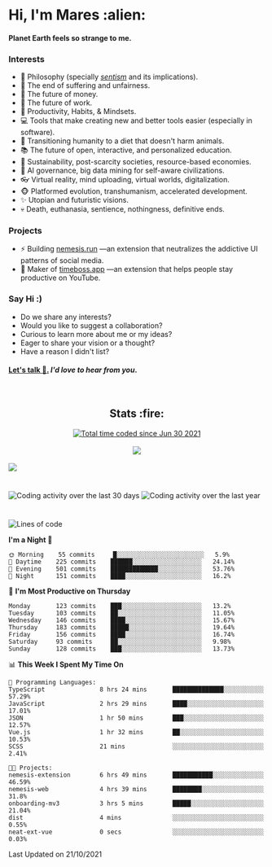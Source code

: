 <h1>Hi, I'm Mares :alien:</h1>

#### Planet Earth feels so strange to me.

### **Interests**

- 🌊 Philosophy (specially [_sentism_][sentismmedium] and its implications).
- 🎯 The end of suffering and unfairness.
- 💸 The future of money.
- 💼 The future of work.
- 🧠 Productivity, Habits, & Mindsets.
- 💻 Tools that make creating new and better tools easier (especially in software).
- 🥗 Transitioning humanity to a diet that doesn't harm animals.
- 📚 The future of open, interactive, and personalized education.
- 🌱 Sustainability, post-scarcity societies, resource-based economies.
- 🤖 AI governance, big data mining for self-aware civilizations.
- 👓 Virtual reality, mind uploading, virtual worlds, digitalization.
- 🐵 Platformed evolution, transhumanism, accelerated development.
- ✨ Utopian and futuristic visions.
- 💀 Death, euthanasia, sentience, nothingness, definitive ends.


### **Projects**

- ⚡ Building [nemesis.run](https://nemesis.run) —an extension that neutralizes the addictive UI patterns of social media.
- 💎 Maker of [timeboss.app](https://timeboss.app) —an extension that helps people stay productive on YouTube.


### **Say Hi :)**

- Do we share any interests?
- Would you like to suggest a collaboration?
- Curious to learn more about me or my ideas?
- Eager to share your vision or a thought?
- Have a reason I didn't list?

#### [Let's talk :wave:.](mailto:mareszhar@gmail.com) _I'd love to hear from you_.

[sentismmedium]: https://medium.com/@mareszhar/born-a-prisoner-a-reflection-about-life-its-struggles-and-a-plan-to-escape-d8566ce9b026

<br>

<h2 align="center">Stats :fire:</h2>

<div align="center">
  <a href="https://wakatime.com/@cfdc0e0d-4860-4b62-9ff0-cb659185525e">
    <img src="https://wakatime.com/badge/user/cfdc0e0d-4860-4b62-9ff0-cb659185525e.svg" alt="Total time coded since Jun 30 2021" />
  </a>
</div>

<br>

<div align="center">
  <img src="https://github-readme-streak-stats.herokuapp.com?user=mareszhar&theme=black-ice&hide_border=true&stroke=FFFFFF15&ring=DF8FFE&fire=DF8FFE&currStreakLabel=DF8FFE&background=1A232A&currStreakNum=86FFAB">
</div>

<!-- Add or remove this: &dates=B1AAB3FF at the end of the streak stats URL if they get bugged and aren't updating -->

<br>

<img src="https://activity-graph.herokuapp.com/graph?username=mareszhar&theme=nord&bg_color=00000000&color=979797&line=DF8FFE&point=00000000&area=true&hide_border=true">

<br>

<h1></h1>

<img src="https://wakatime.com/share/@mares/5df0ff02-9c79-41b4-b540-51dc9c65a57b.svg" alt="Coding activity over the last 30 days" />
<img src="https://wakatime.com/share/@mares/ea89ba71-f374-40af-930c-e0655909fe37.svg" alt="Coding activity over the last year" />

<h1></h1>

<!--START_SECTION:waka-->
![Lines of code](https://img.shields.io/badge/From%20Hello%20World%20I%27ve%20Written-156494%20lines%20of%20code-blue)

**I'm a Night 🦉** 

```text
🌞 Morning    55 commits     █░░░░░░░░░░░░░░░░░░░░░░░░   5.9% 
🌆 Daytime    225 commits    ██████░░░░░░░░░░░░░░░░░░░   24.14% 
🌃 Evening    501 commits    █████████████░░░░░░░░░░░░   53.76% 
🌙 Night      151 commits    ████░░░░░░░░░░░░░░░░░░░░░   16.2%

```
📅 **I'm Most Productive on Thursday** 

```text
Monday       123 commits    ███░░░░░░░░░░░░░░░░░░░░░░   13.2% 
Tuesday      103 commits    ██░░░░░░░░░░░░░░░░░░░░░░░   11.05% 
Wednesday    146 commits    ████░░░░░░░░░░░░░░░░░░░░░   15.67% 
Thursday     183 commits    █████░░░░░░░░░░░░░░░░░░░░   19.64% 
Friday       156 commits    ████░░░░░░░░░░░░░░░░░░░░░   16.74% 
Saturday     93 commits     ██░░░░░░░░░░░░░░░░░░░░░░░   9.98% 
Sunday       128 commits    ███░░░░░░░░░░░░░░░░░░░░░░   13.73%

```


📊 **This Week I Spent My Time On** 

```text
💬 Programming Languages: 
TypeScript               8 hrs 24 mins       ██████████████░░░░░░░░░░░   57.29% 
JavaScript               2 hrs 29 mins       ████░░░░░░░░░░░░░░░░░░░░░   17.01% 
JSON                     1 hr 50 mins        ███░░░░░░░░░░░░░░░░░░░░░░   12.57% 
Vue.js                   1 hr 32 mins        ██░░░░░░░░░░░░░░░░░░░░░░░   10.53% 
SCSS                     21 mins             ░░░░░░░░░░░░░░░░░░░░░░░░░   2.41%

🐱‍💻 Projects: 
nemesis-extension        6 hrs 49 mins       ███████████░░░░░░░░░░░░░░   46.59% 
nemesis-web              4 hrs 39 mins       ████████░░░░░░░░░░░░░░░░░   31.8% 
onboarding-mv3           3 hrs 5 mins        █████░░░░░░░░░░░░░░░░░░░░   21.04% 
dist                     4 mins              ░░░░░░░░░░░░░░░░░░░░░░░░░   0.55% 
neat-ext-vue             0 secs              ░░░░░░░░░░░░░░░░░░░░░░░░░   0.03%

```


 Last Updated on 21/10/2021
<!--END_SECTION:waka-->
